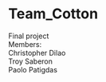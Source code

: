 # Team_Cotton
Final project
<br>
Members:
<br>
Christopher Dilao
<br>
Troy Saberon
<br>
Paolo Patigdas
